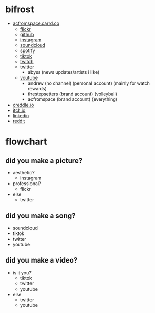 # bifrost

- [acfromspace.carrd.co](https://acfromspace.carrd.co/)
  - [flickr](https://www.flickr.com/people/acfromspace/)
  - [github](https://github.com/acfromspace)
  - [instagram](https://www.instagram.com/acfromspace/)
  - [soundcloud](https://soundcloud.com/acfromspace)
  - [spotify](https://open.spotify.com/user/1252712964)
  - [tiktok](https://www.tiktok.com/@acfromspace)
  - [twitch](https://www.twitch.tv/acfromspace)
  - [twitter](https://twitter.com/acfromspace)
    - abyss (news updates/artists i like)
  - [youtube](https://www.youtube.com/c/acfromspace)
    - andrew (no channel) (personal account) (mainly for watch rewards)
    - thestepsetters (brand account) (volleyball)
    - acfromspace (brand account) (everything)
- [creddle.io](https://resume.creddle.io/resume/1t4bj9iydxm)
- [itch.io](https://acfromspace.itch.io)
- [linkedin](https://www.linkedin.com/in/acfromspace/)
- [reddit](https://www.reddit.com/user/acfromspace)

# flowchart

## did you make a picture?

- aesthetic?
  - instagram
- professional?
  - flickr
- else
  - twitter

## did you make a song?

- soundcloud
- tiktok
- twitter
- youtube

## did you make a video?

- is it you?
  - tiktok
  - twitter
  - youtube
- else
  - twitter
  - youtube
